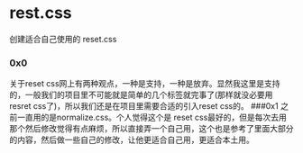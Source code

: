 rest.css
==========

创建适合自己使用的 reset.css

### 0x0
关于reset css网上有两种观点，一种是支持，一种是放弃。显然我这里是支持的，一般我们的项目里不可能就是简单的几个标签就完事了(那样就没必要用resret css了)，所以我们还是在项目里需要合适的引入reset css的。
###0x1
之前一直用的是normalize.css。个人觉得这个是 reset css最好的，但是每次去用那个然后修改觉得有点麻烦，所以直接弄一个自己用，这个也是参考了里面大部分的内容，然后做一些自己的修改，让他更适合自己用，更适合本土用。

